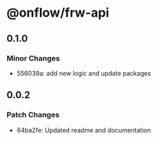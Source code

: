 # @onflow/frw-api

## 0.1.0

### Minor Changes

- 556039a: add new logic and update packages

## 0.0.2

### Patch Changes

- 64ba2fe: Updated readme and documentation
